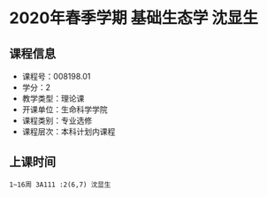 # 2020年春季学期 基础生态学 沈显生






## 课程信息

- 课程号：008198.01
- 学分：2
- 教学类型：理论课
- 开课单位：生命科学学院
- 课程类别：专业选修
- 课程层次：本科计划内课程

## 上课时间

```
1~16周 3A111 :2(6,7) 沈显生
```

